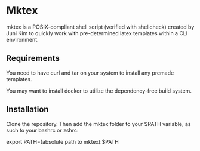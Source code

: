 # Mktex

mktex is a POSIX-compliant shell script (verified with shellcheck) created by
Juni Kim to quickly work with pre-determined latex templates within a CLI
environment.

## Requirements

You need to have curl and tar on your system to install any premade templates.

You may want to install docker to utilize the dependency-free build system.

## Installation

Clone the repository. Then add the mktex folder to your
$PATH variable, as such to your bashrc or zshrc:

export PATH=(absolute path to mktex):$PATH
